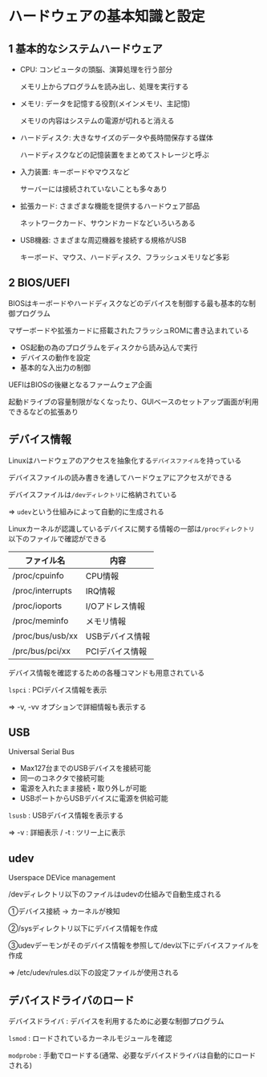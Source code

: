 # ハードウェアの基本知識と設定

## 1 基本的なシステムハードウェア

- CPU: コンピュータの頭脳、演算処理を行う部分

  メモリ上からプログラムを読み出し、処理を実行する

- メモリ: データを記憶する役割(メインメモリ、主記憶)

  メモリの内容はシステムの電源が切れると消える

- ハードディスク: 大きなサイズのデータや長時間保存する媒体

  ハードディスクなどの記憶装置をまとめてストレージと呼ぶ

- 入力装置: キーボードやマウスなど

  サーバーには接続されていないことも多々あり

- 拡張カード: さまざまな機能を提供するハードウェア部品

  ネットワークカード、サウンドカードなどいろいろある

- USB機器: さまざまな周辺機器を接続する規格がUSB

  キーボード、マウス、ハードディスク、フラッシュメモリなど多彩

## 2 BIOS/UEFI

BIOSはキーボードやハードディスクなどのデバイスを制御する最も基本的な制御プログラム

マザーボードや拡張カードに搭載されたフラッシュROMに書き込まれている

- OS起動の為のプログラムをディスクから読み込んで実行
- デバイスの動作を設定
- 基本的な入出力の制御

UEFIはBIOSの後継となるファームウェア企画

起動ドライブの容量制限がなくなったり、GUIベースのセットアップ画面が利用できるなどの拡張あり

## デバイス情報

Linuxはハードウェアのアクセスを抽象化する`デバイスファイル`を持っている

デバイスファイルの読み書きを通してハードウェアにアクセスができる

デバイスファイルは`/devディレクトリ`に格納されている

=> `udev`という仕組みによって自動的に生成される

Linuxカーネルが認識しているデバイスに関する情報の一部は`/procディレクトリ`以下のファイルで確認ができる

|ファイル名      |内容|
|----------------|---------------|
|/proc/cpuinfo   |CPU情報        |
|/proc/interrupts|IRQ情報        |
|/proc/ioports   |I/Oアドレス情報|
|/proc/meminfo   |メモリ情報     |
|/proc/bus/usb/xx|USBデバイス情報|
|/prc/bus/pci/xx |PCIデバイス情報|

デバイス情報を確認するための各種コマンドも用意されている

`lspci` : PCIデバイス情報を表示

=> -v, -vv オプションで詳細情報も表示する


## USB

Universal Serial Bus

- Max127台までのUSBデバイスを接続可能
- 同一のコネクタで接続可能
- 電源を入れたまま接続・取り外しが可能
- USBポートからUSBデバイスに電源を供給可能

`lsusb` : USBデバイス情報を表示する

=> -v : 詳細表示 / -t : ツリー上に表示

## udev

Userspace DEVice management

/devディレクトリ以下のファイルはudevの仕組みで自動生成される

①デバイス接続 → カーネルが検知

②/sysディレクトリ以下にデバイス情報を作成

③udevデーモンがそのデバイス情報を参照して/dev以下にデバイスファイルを作成

=> /etc/udev/rules.d以下の設定ファイルが使用される

## デバイスドライバのロード

デバイスドライバ : デバイスを利用するために必要な制御プログラム

`lsmod` : ロードされているカーネルモジュールを確認

`modprobe` : 手動でロードする(通常、必要なデバイスドライバは自動的にロードされる)


